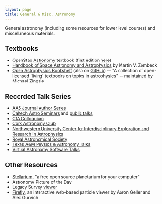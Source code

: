 ```yaml
---
layout: page
title: General & Misc. Astronomy
---
```


General astronomy (including some resources for lower level courses) and miscellaneous materials.

<!-- https://www.nasa.gov/content/goddard/hubble-e-books -->

## Textbooks
- OpenStax [Astronomy](https://openstax.org/details/books/astronomy-2e) textbook (first edition [here](https://openstax.org/details/books/astronomy))
- [Handbook of Space Astronomy and Astrophysics](https://ads.harvard.edu/books/hsaa/toc.html) by Martin V. Zombeck
- [Open Astrophysics Bookshelf](http://open-astrophysics-bookshelf.github.io) (also on [GitHub](https://github.com/Open-Astrophysics-Bookshelf)) -- "A collection of open-licensed 'living' textbooks on topics in astrophysics" -- maintained by Michael Zingale

## Recorded Talk Series
- [AAS Journal Author Series](https://www.youtube.com/playlist?list=PLFhVT3VzlwKrArGdcNhtSCF4NbDBd6K5_)
- [Caltech Astro Seminars](https://www.youtube.com/@CaltechAstroSeminars) and [public talks](https://www.youtube.com/@CaltechAstro)
- [CfA Colloquium](https://www.youtube.com/@cfacolloquium3139)
- [Cork Astronomy Club](https://www.youtube.com/@corkastronomyclub/videos)
- [Northwestern University Center for Interdisciplinary Exploration and Research in Astrophysics](https://www.youtube.com/channel/UCWNBCI6-SsnoNKXJ-in8Zag)
- [Royal Astronomical Society](https://www.youtube.com/@RasOrgUk)
- [Texas A&M Physics & Astronomy Talks](https://www.youtube.com/@TAMUPhysAstrLectures)
- [Virtual Astronomy Software Talks](https://vast-seminars.github.io)

## Other Resources
- [Stellarium](https://stellarium.org), "a free open source planetarium for your computer"
- [Astronomy Picture of the Day](https://apod.nasa.gov/apod/astropix.html)
- Legacy Survey [viewer](https://www.legacysurvey.org/viewer)
- [Firefly](http://firefly.rcs.northwestern.edu), an interactive web-based particle viewer by Aaron Geller and Alex Gurvich
